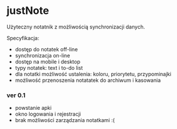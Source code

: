 # justNote
Użyteczny notatnik z możliwością synchronizacji danych.

Specyfikacja:
- dostęp do notatek off-line
- synchronizacja on-line
- dostęp na mobile i desktop
- typy notatek: text i to-do list
- dla notatki możliwość ustalenia: koloru, priorytetu, przypominajki
- możliwość przenoszenia notatatek do archiwum i kasowania

### ver 0.1
- powstanie apki
- okno logowania i rejestracji
- brak możliwości zarządzania notatkami :(
